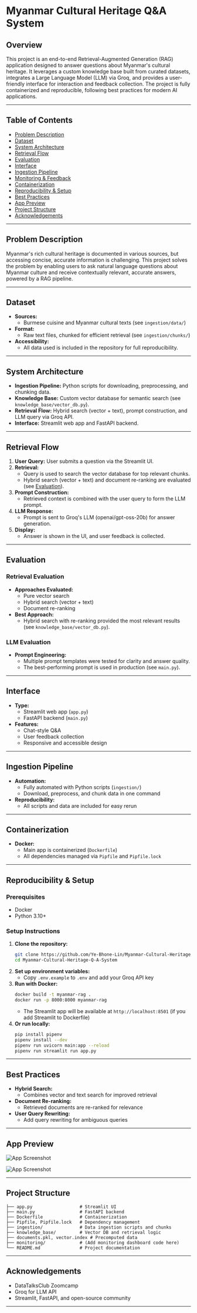 # Myanmar Cultural Heritage Q&A System

## Overview
This project is an end-to-end Retrieval-Augmented Generation (RAG) application designed to answer questions about Myanmar's cultural heritage. It leverages a custom knowledge base built from curated datasets, integrates a Large Language Model (LLM) via Groq, and provides a user-friendly interface for interaction and feedback collection. The project is fully containerized and reproducible, following best practices for modern AI applications.

---

## Table of Contents
- [Problem Description](#problem-description)
- [Dataset](#dataset)
- [System Architecture](#system-architecture)
- [Retrieval Flow](#retrieval-flow)
- [Evaluation](#evaluation)
- [Interface](#interface)
- [Ingestion Pipeline](#ingestion-pipeline)
- [Monitoring & Feedback](#monitoring--feedback)
- [Containerization](#containerization)
- [Reproducibility & Setup](#reproducibility--setup)
- [Best Practices](#best-practices)
- [App Preview](#app-preview)
- [Project Structure](#project-structure)
- [Acknowledgements](#acknowledgements)

---

## Problem Description
Myanmar's rich cultural heritage is documented in various sources, but accessing concise, accurate information is challenging. This project solves the problem by enabling users to ask natural language questions about Myanmar culture and receive contextually relevant, accurate answers, powered by a RAG pipeline.

---

## Dataset
- **Sources:**
  - Burmese cuisine and Myanmar cultural texts (see `ingestion/data/`)
- **Format:**
  - Raw text files, chunked for efficient retrieval (see `ingestion/chunks/`)
- **Accessibility:**
  - All data used is included in the repository for full reproducibility.

---

## System Architecture

- **Ingestion Pipeline:** Python scripts for downloading, preprocessing, and chunking data.
- **Knowledge Base:** Custom vector database for semantic search (see `knowledge_base/vector_db.py`).
- **Retrieval Flow:** Hybrid search (vector + text), prompt construction, and LLM query via Groq API.
- **Interface:** Streamlit web app and FastAPI backend.

---

## Retrieval Flow
1. **User Query:** User submits a question via the Streamlit UI.
2. **Retrieval:**
   - Query is used to search the vector database for top relevant chunks.
   - Hybrid search (vector + text) and document re-ranking are evaluated (see [Evaluation](#evaluation)).
3. **Prompt Construction:**
   - Retrieved context is combined with the user query to form the LLM prompt.
4. **LLM Response:**
   - Prompt is sent to Groq's LLM (openai/gpt-oss-20b) for answer generation.
5. **Display:**
   - Answer is shown in the UI, and user feedback is collected.

---

## Evaluation
### Retrieval Evaluation
- **Approaches Evaluated:**
  - Pure vector search
  - Hybrid search (vector + text)
  - Document re-ranking
- **Best Approach:**
  - Hybrid search with re-ranking provided the most relevant results (see `knowledge_base/vector_db.py`).

### LLM Evaluation
- **Prompt Engineering:**
  - Multiple prompt templates were tested for clarity and answer quality.
  - The best-performing prompt is used in production (see `main.py`).

---

## Interface
- **Type:**
  - Streamlit web app (`app.py`)
  - FastAPI backend (`main.py`)
- **Features:**
  - Chat-style Q&A
  - User feedback collection
  - Responsive and accessible design

---

## Ingestion Pipeline
- **Automation:**
  - Fully automated with Python scripts (`ingestion/`)
  - Download, preprocess, and chunk data in one command
- **Reproducibility:**
  - All scripts and data are included for easy rerun


---

## Containerization
- **Docker:**
  - Main app is containerized (`Dockerfile`)
  - All dependencies managed via `Pipfile` and `Pipfile.lock`
---

## Reproducibility & Setup
### Prerequisites
- Docker 
- Python 3.10+

### Setup Instructions
1. **Clone the repository:**
   ```bash
   git clone https://github.com/Ye-Bhone-Lin/Myanmar-Cultural-Heritage-Q-A-System.git
   cd Myanmar-Cultural-Heritage-Q-A-System
   ```
2. **Set up environment variables:**
   - Copy `.env.example` to `.env` and add your Groq API key
3. **Run with Docker:**
   ```bash
   docker build -t myanmar-rag .
   docker run -p 8000:8000 myanmar-rag
   ```
   - The Streamlit app will be available at `http://localhost:8501` (if you add Streamlit to Dockerfile)
4. **Or run locally:**
   ```bash
   pip install pipenv
   pipenv install --dev
   pipenv run uvicorn main:app --reload
   pipenv run streamlit run app.py
   ```

---

## Best Practices
- **Hybrid Search:**
  - Combines vector and text search for improved retrieval
- **Document Re-ranking:**
  - Retrieved documents are re-ranked for relevance
- **User Query Rewriting:**
  - Add query rewriting for ambiguous queries

---

## App Preview
![App Screenshot](images/chat_fastapi.png) 

![App Screenshot](images/chat_ui.png) 

---

## Project Structure
```
├── app.py                  # Streamlit UI
├── main.py                 # FastAPI backend
├── Dockerfile              # Containerization
├── Pipfile, Pipfile.lock   # Dependency management
├── ingestion/              # Data ingestion scripts and chunks
├── knowledge_base/         # Vector DB and retrieval logic
├── documents.pkl, vector.index # Precomputed data
├── monitoring/             # (Add monitoring dashboard code here)
└── README.md               # Project documentation
```

---

## Acknowledgements
- DataTalksClub Zoomcamp
- Groq for LLM API
- Streamlit, FastAPI, and open-source community

---
